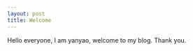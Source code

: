 ```yaml
---
layout: post
title: Welcome
---
```


Hello everyone, I am yanyao, welcome to my blog. Thank you.



